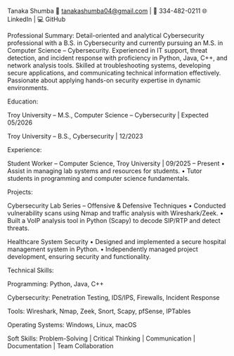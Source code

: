 Tanaka Shumba
📧 tanakashumba04@gmail.com
 | 📱 334-482-0211
🌐 LinkedIn
 | 💻 GitHub

Professional Summary:
Detail-oriented and analytical Cybersecurity professional with a B.S. in Cybersecurity and currently pursuing an M.S. in Computer Science – Cybersecurity. Experienced in IT support, threat detection, and incident response with proficiency in Python, Java, C++, and network analysis tools. Skilled at troubleshooting systems, developing secure applications, and communicating technical information effectively. Passionate about applying hands-on security expertise in dynamic environments.

Education:

Troy University – M.S., Computer Science – Cybersecurity | Expected 05/2026

Troy University – B.S., Cybersecurity | 12/2023

Experience:

Student Worker – Computer Science, Troy University | 09/2025 – Present
• Assist in managing lab systems and resources for students.
• Tutor students in programming and computer science fundamentals.

Projects:

Cybersecurity Lab Series – Offensive & Defensive Techniques
• Conducted vulnerability scans using Nmap and traffic analysis with Wireshark/Zeek.
• Built a VoIP analysis tool in Python (Scapy) to decode SIP/RTP and detect threats.

Healthcare System Security
• Designed and implemented a secure hospital management system in Python.
• Independently managed project development, ensuring security and functionality.

Technical Skills:

Programming: Python, Java, C++

Cybersecurity: Penetration Testing, IDS/IPS, Firewalls, Incident Response

Tools: Wireshark, Nmap, Zeek, Snort, Scapy, pfSense, IPTables

Operating Systems: Windows, Linux, macOS

Soft Skills:
Problem-Solving | Critical Thinking | Communication | Documentation | Team Collaboration
